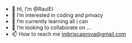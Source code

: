 - 👋 Hi, I’m @RaulEI
- 👀 I’m interested in coding and privacy
- 🌱 I’m currently learning all i can 
- 💞️ I’m looking to collaborate on ...
- 📫 How to reach me imbriscaprova@gmail.com

<!---
RaulEI/RaulEI is a ✨ special ✨ repository because its `README.md` (this file) appears on your GitHub profile.
You can click the Preview link to take a look at your changes.
--->
